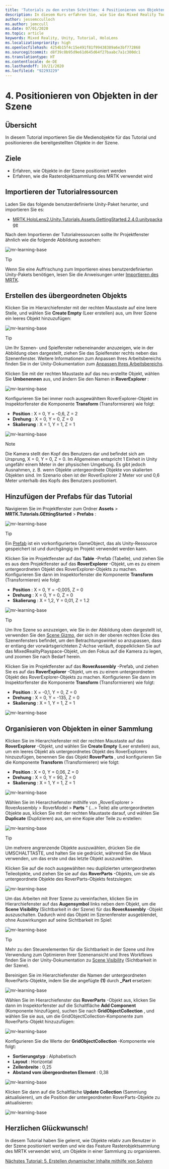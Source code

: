 ```yaml
---
title: 'Tutorials zu den ersten Schritten: 4 Positionieren von Objekten in der Szene'
description: In diesem Kurs erfahren Sie, wie Sie das Mixed Reality Toolkit (MRTK) verwenden, um eine Mixed Reality-Anwendung zu erstellen.
author: jessemcculloch
ms.author: jemccull
ms.date: 07/01/2020
ms.topic: article
keywords: Mixed Reality, Unity, Tutorial, HoloLens
ms.localizationpriority: high
ms.openlocfilehash: 4254b15f4c15e491f81f99438389a6e3bf772868
ms.sourcegitcommit: d8f39c0b95d9e61d645d64f27baabc7a1c300dc1
ms.translationtype: HT
ms.contentlocale: de-DE
ms.lasthandoff: 10/21/2020
ms.locfileid: "92293229"
---
```

# <a name="4-positioning-objects-in-the-scene"></a>4. Positionieren von Objekten in der Szene

## <a name="overview"></a>Übersicht

In diesem Tutorial importieren Sie die Medienobjekte für das Tutorial und positionieren die bereitgestellten Objekte in der Szene.

## <a name="objectives"></a>Ziele

* Erfahren, wie Objekte in der Szene positioniert werden
* Erfahren, wie die Rasterobjektsammlung des MRTK verwendet wird

## <a name="importing-the-tutorial-assets"></a>Importieren der Tutorialressourcen

Laden Sie das folgende benutzerdefinierte Unity-Paket herunter, und importieren Sie es:

* [MRTK.HoloLens2.Unity.Tutorials.Assets.GettingStarted.2.4.0.unitypackage](https://github.com/microsoft/MixedRealityLearning/releases/download/getting-started-v2.4.0/MRTK.HoloLens2.Unity.Tutorials.Assets.GettingStarted.2.4.0.unitypackage)

Nach dem Importieren der Tutorialressourcen sollte Ihr Projektfenster ähnlich wie die folgende Abbildung aussehen:

![mr-learning-base](images/mr-learning-base/base-04-section1-step1-1.png)

> [!TIP]
> Wenn Sie eine Auffrischung zum Importieren eines benutzerdefinierten Unity-Pakets benötigen, lesen Sie die Anweisungen unter [Importieren des MRTK](mr-learning-base-02.md#importing-the-mixed-reality-toolkit).

## <a name="creating-the-parent-object"></a>Erstellen des übergeordneten Objekts

Klicken Sie im Hierarchiefenster mit der rechten Maustaste auf eine leere Stelle, und wählen Sie **Create Empty** (Leer erstellen) aus, um Ihrer Szene ein leeres Objekt hinzuzufügen:

![mr-learning-base](images/mr-learning-base/base-04-section2-step1-1.png)

> [!TIP]
> Um Ihr Szenen- und Spielfenster nebeneinander anzuzeigen, wie in der Abbildung oben dargestellt, ziehen Sie das Spielfenster rechts neben das Szenenfenster. Weitere Informationen zum Anpassen Ihres Arbeitsbereichs finden Sie in der Unity-Dokumentation zum <a href="https://docs.unity3d.com/Manual/CustomizingYourWorkspace.html" target="_blank">Anpassen Ihres Arbeitsbereichs</a>.

Klicken Sie mit der rechten Maustaste auf das neu erstellte Objekt, wählen Sie **Umbenennen** aus, und ändern Sie den Namen in **RoverExplorer** :

![mr-learning-base](images/mr-learning-base/base-04-section2-step1-2.png)

Konfigurieren Sie bei immer noch ausgewähltem RoverExplorer-Objekt im Inspektorfenster die Komponente **Transform** (Transformieren) wie folgt:

* **Position** : X = 0, Y = -0,6, Z = 2
* **Drehung** : X = 0, Y = 0, Z = 0
* **Skalierung** : X = 1, Y = 1, Z = 1

![mr-learning-base](images/mr-learning-base/base-04-section2-step1-3.png)

> [!NOTE]
> Die Kamera stellt den Kopf des Benutzers dar und befindet sich am Ursprung, X = 0, Y = 0, Z = 0. Im Allgemeinen entspricht 1 Einheit in Unity ungefähr einem Meter in der physischen Umgebung. Es gibt jedoch Ausnahmen, z. B. wenn Objekte untergeordnete Objekte von skalierten Objekten sind. Im Szenario oben ist der RoverExplorer 2 Meter vor und 0,6 Meter unterhalb des Kopfs des Benutzers positioniert.

## <a name="adding-the-tutorial-prefabs"></a>Hinzufügen der Prefabs für das Tutorial

Navigieren Sie im Projektfenster zum Ordner **Assets** > **MRTK.Tutorials.GEttingStarted** > **Prefabs** :

![mr-learning-base](images/mr-learning-base/base-04-section3-step1-1.png)

> [!TIP]
> Ein <a href="https://docs.unity3d.com/Manual/Prefabs.html" target="_blank">Prefab</a> ist ein vorkonfiguriertes GameObject, das als Unity-Ressource gespeichert ist und durchgängig im Projekt verwendet werden kann.

Klicken Sie im Projektfenster auf das **Table** -Prefab (Tabelle), und ziehen Sie es aus dem Projektfenster auf das **RoverExplorer** -Objekt, um es zu einem untergeordneten Objekt des RoverExplorer-Objekts zu machen. Konfigurieren Sie dann im Inspektorfenster die Komponente **Transform** (Transformieren) wie folgt:

* **Position** : X = 0, Y = -0,005, Z = 0
* **Drehung** : X = 0, Y = 0, Z = 0
* **Skalierung** : X = 1,2, Y = 0,01, Z = 1.2

![mr-learning-base](images/mr-learning-base/base-04-section3-step1-2.png)

> [!TIP]
> Um Ihre Szene so anzuzeigen, wie Sie in der Abbildung oben dargestellt ist, verwenden Sie den <a href="https://docs.unity3d.com/Manual/SceneViewNavigation.html" target="_blank">Scene Gizmo</a>, der sich in der oberen rechten Ecke des Szenenfensters befindet, um den Betrachtungswinkel so anzupassen, dass er entlang der vorwärtsgerichteten Z-Achse verläuft, doppelklicken Sie auf das MixedRealityPlayspace-Objekt, um den Fokus auf die Kamera zu legen, und zoomen Sie nach Bedarf herein.

Klicken Sie im Projektfenster auf das **RoverAssembly** -Prefab, und ziehen Sie es auf das **RoverExplorer** -Objekt, um es zu einem untergeordneten Objekt des RoverExplorer-Objekts zu machen. Konfigurieren Sie dann im Inspektorfenster die Komponente **Transform** (Transformieren) wie folgt:

* **Position** : X = -0,1, Y = 0, Z = 0
* **Drehung** : X = 0, Y = -135, Z = 0
* **Skalierung** : X = 1, Y = 1, Z = 1

![mr-learning-base](images/mr-learning-base/base-04-section3-step1-3.png)

## <a name="organizing-objects-in-a-collection"></a>Organisieren von Objekten in einer Sammlung

Klicken Sie im Hierarchiefenster mit der rechten Maustaste auf das **RoverExplorer** -Objekt, und wählen Sie **Create Empty** (Leer erstellen) aus, um ein leeres Objekt als untergeordnetes Objekt des RoverExplorers hinzuzufügen, benennen Sie das Objekt **RoverParts** , und konfigurieren Sie die Komponente **Transform** (Transformieren) wie folgt:

* **Position** : X = 0, Y = 0,06, Z = 0
* **Drehung** : X = 0, Y = 90, Z = 0
* **Skalierung** : X = 1, Y = 1, Z = 1

![mr-learning-base](images/mr-learning-base/base-04-section4-step1-1.png)

Wählen Sie im Hierarchiefenster mithilfe von „RoverExplorer > RoverAssembly > RoverModel > **Parts** “ (...> Teile) alle untergeordneten Objekte aus, klicken Sie mit der rechten Maustaste darauf, und wählen Sie **Duplicate** (Duplizieren) aus, um eine Kopie aller Teile zu erstellen:

![mr-learning-base](images/mr-learning-base/base-04-section4-step1-2.png)

> [!TIP]
> Um mehrere angrenzende Objekte auszuwählen, drücken Sie die UMSCHALTTASTE, und halten Sie sie gedrückt, während Sie die Maus verwenden, um das erste und das letzte Objekt auszuwählen.

Klicken Sie auf die noch ausgewählten neu duplizierten untergeordneten Teileobjekte, und ziehen Sie sie auf das **RoverParts** -Objekts, um sie als untergeordnete Objekte des RoverParts-Objekts festzulegen:

![mr-learning-base](images/mr-learning-base/base-04-section4-step1-3.png)

Um das Arbeiten mit Ihrer Szene zu vereinfachen, klicken Sie im Hierarchiefenster auf das **Augensymbol** links neben dem Objekt, um die **Scene Visibility** (Sichtbarkeit in der Szene) für das **RoverAssembly** -Objekt auszuschalten. Dadurch wird das Objekt im Szenenfenster ausgeblendet, ohne Auswirkungen auf seine Sichtbarkeit im Spiel:

![mr-learning-base](images/mr-learning-base/base-04-section4-step1-4.png)

> [!TIP]
> Mehr zu den Steuerelementen für die Sichtbarkeit in der Szene und ihre Verwendung zum Optimieren Ihrer Szenenansicht und Ihres Workflows finden Sie in der Unity-Dokumentation zu <a href="https://docs.unity3d.com/Manual/SceneVisibility.html" target="_blank">Scene Visibility</a> (Sichtbarkeit in der Szene).

Bereinigen Sie im Hierarchiefenster die Namen der untergeordneten RoverParts-Objekte, indem Sie die angefügte **(1)** durch **_Part** ersetzen:

![mr-learning-base](images/mr-learning-base/base-04-section4-step1-5.png)

Wählen Sie im Hierarchiefenster das **RoverParts** -Objekt aus, klicken Sie dann im Inspektorfenster auf die Schaltfläche **Add Component** (Komponente hinzufügen), suchen Sie nach **GridObjectCollection** , und wählen Sie sie aus, um die GridObjectCollection-Komponente zum RoverParts-Objekt hinzuzufügen:

![mr-learning-base](images/mr-learning-base/base-04-section4-step1-6.png)

Konfigurieren Sie die Werte der **GridObjectCollection** -Komponente wie folgt:

* **Sortierungstyp** : Alphabetisch
* **Layout** : Horizontal
* **Zellenbreite** : 0,25
* **Abstand vom übergeordneten Element** : 0,38

![mr-learning-base](images/mr-learning-base/base-04-section4-step1-7.png)

Klicken Sie dann auf die Schaltfläche **Update Collection** (Sammlung aktualisieren), um die Position der untergeordneten RoverParts-Objekte zu aktualisieren:

![mr-learning-base](images/mr-learning-base/base-04-section4-step1-8.png)

## <a name="congratulations"></a>Herzlichen Glückwunsch!

In diesem Tutorial haben Sie gelernt, wie Objekte relativ zum Benutzer in der Szene positioniert werden und wie das Feature Rasterobjektsammlung des MRTK verwendet wird, um Objekte in einer Sammlung zu organisieren.

[Nächstes Tutorial: 5. Erstellen dynamischer Inhalte mithilfe von Solvern](mr-learning-base-05.md)